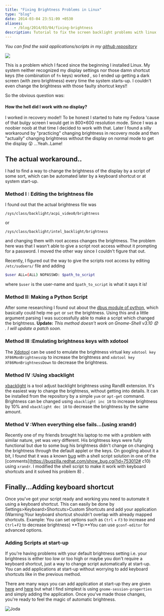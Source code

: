 ```yaml
---
title: "Fixing Brightness Problems in Linux"
type: "blog"
date: 2014-03-04 23:51:09 +0530
aliases:
    - /blog/2014/03/04/fixing-brightness
description: Tutorial to fix the screen backlight problems with linux
---
```

*You can find the said applications/scripts in my [github repository](https://github.com/Gleek/linux-brightness-hack)*

 ![](https://lh3.googleusercontent.com/FtDEhFz8XUmpm-kK2gXko-Y6y9SojmlX8TQPmFht1Xx15GY__hKAANFn9kcI-6wuC1sXVfRpIBE3oo-20kHJqkk0DKtQoliaT9_ruWfQVdYOEE3COC0Sc1uHL5q0X8UoCMTZuYUfNeFT1Yoe6wJVK8OOY3QlLGfvUSaUlK32PUnIb-5isnpWbwi2ZfedUYUaFmLJU1MNR3MgslxbJ4Q0TSX2BcSRWu2l_ilCf2CB3zPmXNPkOlPXLPhADIJUVlZsqtNhv7q4s8t9uvTZuMU0NpsXOooN7s7VyvpJ3YOQEYimyMB1Pz7YMNSo3nV5lCXPBn63XkIkigQ9HoYZn5oKW5CLTu3wSqMh2zYoEfvbZIrB0KEA6EMTjiirc4BnKvcs0IOTYahm5r2Ws2x7N2Pr6KnSlOWB1rHVA7dw9cRCKV2qA_tJsjKJSvlPUngWn2STRtuprHvigclTX-hMn7V24P6QTHbPilB3uQRN91iYOrNo7pkLhgo-WmGo6sABukUM4ETwUVSUUgTSsxYrD9aBoZz7WOOZo0Z4awGcDQgNXCzg5Rza81TVmRxa7cwbIEMu21TZUaaEN9Kot3f6q1iaYnos_zFTMhrau4lQVzZRNbrVxx5pY8IjT8i3dix8zPDv-RZgcpm7ExPrxr8_zcSXJbdgay-9cN7AP7yFZxbR9w=s240-no)


This is a problem which I faced since the beginning I installed Linux. My system neither recognized my display settings nor those damn shortcut keys (the combination of `fn` keys) worked , so I ended up getting a dark screen (with zero brightness) every time the system starts-up. I couldn't even change the brightness with those faulty shortcut keys!!
<!--more-->
So the obvious question was:
#### How the hell did I work with no display?
I worked in recovery mode!! To be honest I started to hate my Fedora 'cause of that bulgy screen I would get in 800×600 resolution mode. Since I was a noobier noob at that time I decided to work with that. Later I found a silly workaround by "practicing" changing brightness in recovery mode and then "actually" changing brightness without the display on normal mode to get the display :astonished: ...Yeah..Lame!
## The actual workaround..
I had to find a way to change the brightness of the display by a script of some sort, which can be automated later by a keyboard shortcut or at system start-up.

### Method I : Editing the brightness file
I found out that the actual brightness file was

`/sys/class/backlight/acpi_video0/brightness`

or

`/sys/class/backlight/intel_backlight/brightness`

and changing them with root access changes the brightness.
The problem here was that I wasn't able to give a script root access without it prompting for a password. I moved the other way since I couldn't figure that out.

Recently, I figured out the way to give the scripts root access by editing `/etc/sudoers/` file and adding

```bash
$user ALL=(ALL) NOPASSWD: $path_to_script
```

where `$user` is the user-name and `$path_to_script` is what it says it is!
### Method II: Making a Python Script
After some researching I found out about the [dbus module of python](http://www.freedesktop.org/wiki/Software/dbus/), which basically could help me `get` or `set` the brightness. Using this and a little argument parsing I was successfully able to make a script which changed the brightness.
**Update:** *This method doesn't work on Gnome-Shell v3.10 :worried: . I will update a patch soon.*
### Method III :Emulating brightness keys with xdotool
The [Xdotool](http://www.semicomplete.com/projects/xdotool/) can be used to emulate the brightness virtual key `xdotool key XF86MonBrightnessUp` to increase the brightness and `xdotool key XF86MonBrightnessDown` to decrease the brightness.
### Method IV :Using xbacklight
[xbacklight](http://linux.die.net/man/1/xbacklight) is a tool adjust backlight brightness using RandR extension. It's the easiest way to change the brightness, without getting into details. It can be installed from the repository by a simple `yum` or `apt-get` command. Brightness can be changed using `xbacklight inc 10` to increase brightness by 10% and `xbacklight dec 10` to decrease the brightness by the same amount.
### Method V :When everything else fails...(using xrandr)
Recently one of my friends brought his laptop to me with a problem with similar nature, yet was very different. His brightness keys were fully functional but due to some bug his brightness didn't change on changing the brightness through the default applet or the keys. On googling about it a bit, I found that it was a known [bug](https://bugzilla.redhat.com/show_bug.cgi?id=753012) with a shell script solution in one of the [comments](https://bugzilla.redhat.com/show_bug.cgi?id=753012# c10) using `xrandr`. I modified the shell script to make it work with keyboard shortcuts and it solved his problem 8) .
## Finally...Adding keyboard shortcut
Once you've got your script ready and working you need to automate it using a keyboard shortcut.
This can easily be done by Settings&gt;Keyboard&gt;Shortcuts&gt;Custom Shortcuts
and add your application
(Warning:Your keyboard shortcut shouldn't overlap with already mapped shortcuts. Example: You can set options such as `Ctrl` + `F3` to increase and `Ctrl`+`F2` to decrease brightness)
**Tip:**You can use `gconf-editor` for advanced options.
### Adding Scripts at start-up
If you're having problems with your default brightness setting i.e. your brightness is either too low or too high or maybe you don't require a keyboard shortcut, just a way to change script automatically at start-up. You can add applications at start-up without worrying to add keyboard shortcuts like in the previous method.

There are many ways you can add application at start-up they are given [here](http://askubuntu.com/questions/48321/how-do-i-start-applications-automatically-on-login) and [here](http://stackoverflow.com/questions/7221757/run-automatically-program-on-startup-under-linux-ubuntu) but what I find simplest is using `gnome-session-properties` and simply adding the application.
Once you've made those changes, you're ready to feel the magic of automatic brightness.

![Joda](https://lh3.googleusercontent.com/FCv0ym7w-1XAVZasBSuIjfElzXyEn-SG1N9WwSY7ai_OV2zeRHKS0-g00vmgLwlf1XyLlQHilYRjXbGIXxxsod4gmAfCIxdCDAj_xH7rUjCErdkJWlTbmoMBwO0ldFFZiMjgbbz4wFxk-DVU73iO3sKvjp6ykgGFHMaPaJhYlzZ9COxGmYYPRG1qGzw12NbYHj3fnoU1HNEDDPDqpUODtLofFzMNcMHj8plG9vtcUfK_Aw-RzZ_bmE-x1-c7F_EUtUYa5AOGiOW3h3moyjE53CQBd2vb1lxrByEVsfx-c8RJ-JYKjfbLcvAOu-ZWdgavz6Sg6WQduWRV-0ls6XErcPDQsXaVFiQ2rBgQeOoFu-YnbsIzK7Pm5pQ6d9EwN5ZCfswhpQyNJ1lP1wxof5bhZQJWLGPZQSIKGg5ItL72GaDpH0hPjmTmQHe8eHF0k9KCe84PKoB61cFXt9R1G8Y8ToRg2uDWadbMgMKw7Zpm2Jk6y2-687qeMexmGzexIpVge5-sJhOC7aQu6pt7AbqEvustP7x3cmNVq0s230U7z3PkfsDS_SWzJ6kNFVX6FZDOioNKcc8FGg3xcnhID16FkrpNOqM6wEmuDfnwx9FVWvx56FZU2pFYv8L2VVEBjcdszDk4FwYcGavpUE3iHk8jZPj_CUID_JDcC4ChGSOcgQ=s256-no)
